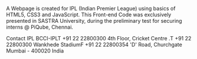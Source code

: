 A Webpage is created for IPL (Indian Premier League) using basics of HTML5, CSS3 and JavaScript. This Front-end Code was exclusively presented in SASTRA University, during the preliminary test for securing interns @ PiQube, Chennai.

Contact IPL
BCCI-IPLT +91 22 22800300
4th Floor, Cricket Centre .T +91 22 22800300
Wankhede StadiumF +91 22 22800354
'D' Road, Churchgate
Mumbai - 400020
India

